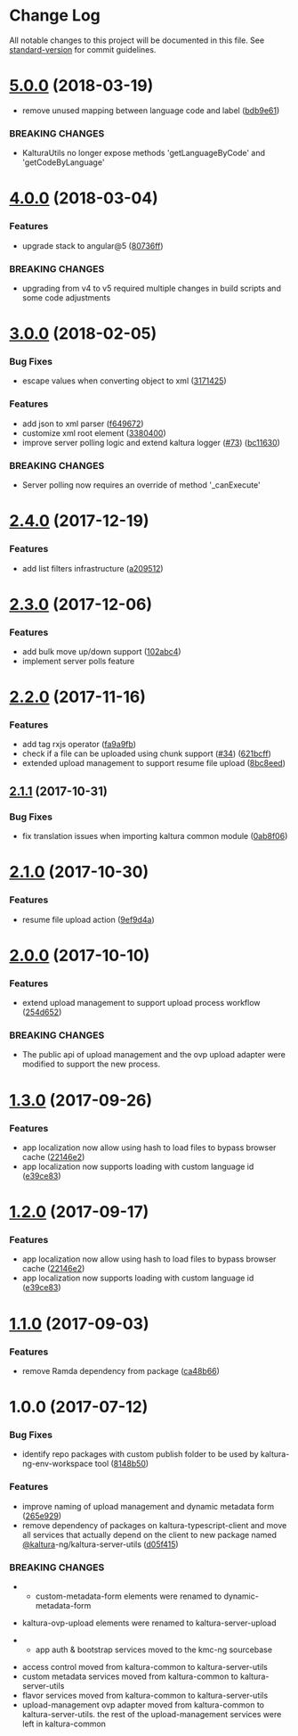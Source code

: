 # Change Log

All notable changes to this project will be documented in this file.
See [standard-version](https://github.com/conventional-changelog/standard-version) for commit guidelines.

<a name="5.0.0"></a>
# [5.0.0](https://github.com/kaltura/kaltura-ng/compare/@kaltura-ng/kaltura-common@4.0.0...@kaltura-ng/kaltura-common@5.0.0) (2018-03-19)


* remove unused mapping between language code and label ([bdb9e61](https://github.com/kaltura/kaltura-ng/commit/bdb9e61))


### BREAKING CHANGES

* KalturaUtils no longer expose methods 'getLanguageByCode' and 'getCodeByLanguage'




<a name="4.0.0"></a>
# [4.0.0](https://github.com/kaltura/kaltura-ng/compare/@kaltura-ng/kaltura-common@3.0.0...@kaltura-ng/kaltura-common@4.0.0) (2018-03-04)


### Features

* upgrade stack to angular@5 ([80736ff](https://github.com/kaltura/kaltura-ng/commit/80736ff))


### BREAKING CHANGES

* upgrading from v4 to v5 required multiple changes in build scripts and some code adjustments




<a name="3.0.0"></a>
# [3.0.0](https://github.com/kaltura/kaltura-ng/compare/@kaltura-ng/kaltura-common@2.4.0...@kaltura-ng/kaltura-common@3.0.0) (2018-02-05)


### Bug Fixes

* escape values when converting object to xml ([3171425](https://github.com/kaltura/kaltura-ng/commit/3171425))


### Features

* add json to xml parser ([f649672](https://github.com/kaltura/kaltura-ng/commit/f649672))
* customize xml root element ([3380400](https://github.com/kaltura/kaltura-ng/commit/3380400))
* improve server polling logic and extend kaltura logger ([#73](https://github.com/kaltura/kaltura-ng/issues/73)) ([bc11630](https://github.com/kaltura/kaltura-ng/commit/bc11630))


### BREAKING CHANGES

* Server polling now requires an override of method '_canExecute'




<a name="2.4.0"></a>
# [2.4.0](https://github.com/kaltura/kaltura-ng/compare/@kaltura-ng/kaltura-common@2.3.0...@kaltura-ng/kaltura-common@2.4.0) (2017-12-19)


### Features

* add list filters infrastructure ([a209512](https://github.com/kaltura/kaltura-ng/commit/a209512))




<a name="2.3.0"></a>
# [2.3.0](https://github.com/kaltura/kaltura-ng/compare/@kaltura-ng/kaltura-common@2.2.0...@kaltura-ng/kaltura-common@2.3.0) (2017-12-06)


### Features

* add bulk move up/down support ([102abc4](https://github.com/kaltura/kaltura-ng/commit/102abc4))
* implement server polls feature




<a name="2.2.0"></a>
# [2.2.0](https://github.com/kaltura/kaltura-ng/compare/@kaltura-ng/kaltura-common@2.1.1...@kaltura-ng/kaltura-common@2.2.0) (2017-11-16)


### Features

* add tag rxjs operator  ([fa9a9fb](https://github.com/kaltura/kaltura-ng/commit/fa9a9fb))
* check if a file can be uploaded using chunk support ([#34](https://github.com/kaltura/kaltura-ng/issues/34)) ([621bcff](https://github.com/kaltura/kaltura-ng/commit/621bcff))
* extended upload management to support resume file upload ([8bc8eed](https://github.com/kaltura/kaltura-ng/commit/8bc8eed))




<a name="2.1.1"></a>
## [2.1.1](https://github.com/kaltura/kaltura-ng/compare/@kaltura-ng/kaltura-common@2.1.0...@kaltura-ng/kaltura-common@2.1.1) (2017-10-31)


### Bug Fixes

* fix translation issues when importing kaltura common module ([0ab8f06](https://github.com/kaltura/kaltura-ng/commit/0ab8f06))




<a name="2.1.0"></a>
# [2.1.0](https://github.com/kaltura/kaltura-ng/compare/@kaltura-ng/kaltura-common@2.0.0...@kaltura-ng/kaltura-common@2.1.0) (2017-10-30)


### Features

* resume file upload action ([9ef9d4a](https://github.com/kaltura/kaltura-ng/commit/9ef9d4a))




<a name="2.0.0"></a>
# [2.0.0](https://github.com/kaltura/kaltura-ng/compare/@kaltura-ng/kaltura-common@1.3.0...@kaltura-ng/kaltura-common@2.0.0) (2017-10-10)


### Features

* extend upload management to support upload process workflow ([254d652](https://github.com/kaltura/kaltura-ng/commit/254d652))


### BREAKING CHANGES

* The public api of upload management and the ovp upload adapter were modified to support the new process.




<a name="1.3.0"></a>
# [1.3.0](https://github.com/kaltura/kaltura-ng/compare/@kaltura-ng/kaltura-common@1.1.0...@kaltura-ng/kaltura-common@1.3.0) (2017-09-26)


### Features

* app localization now allow using hash to load files to bypass browser cache ([22146e2](https://github.com/kaltura/kaltura-ng/commit/22146e2))
* app localization now supports loading with custom language id ([e39ce83](https://github.com/kaltura/kaltura-ng/commit/e39ce83))




<a name="1.2.0"></a>
# [1.2.0](https://github.com/kaltura/kaltura-ng/compare/@kaltura-ng/kaltura-common@1.1.0...@kaltura-ng/kaltura-common@1.2.0) (2017-09-17)


### Features

* app localization now allow using hash to load files to bypass browser cache ([22146e2](https://github.com/kaltura/kaltura-ng/commit/22146e2))
* app localization now supports loading with custom language id ([e39ce83](https://github.com/kaltura/kaltura-ng/commit/e39ce83))




<a name="1.1.0"></a>
# [1.1.0](https://github.com/kaltura/kaltura-ng/compare/@kaltura-ng/kaltura-common@1.0.0...@kaltura-ng/kaltura-common@1.1.0) (2017-09-03)


### Features

* remove Ramda dependency from package ([ca48b66](https://github.com/kaltura/kaltura-ng/commit/ca48b66))




<a name="1.0.0"></a>
# 1.0.0 (2017-07-12)


### Bug Fixes

* identify repo packages with  custom publish folder to be used by kaltura-ng-env-workspace tool ([8148b50](https://github.com/kaltura/kaltura-ng/commit/8148b50))


### Features

* improve naming of upload management and dynamic metadata form ([265e929](https://github.com/kaltura/kaltura-ng/commit/265e929))
* remove dependency of packages on kaltura-typescript-client and move all services that actually depend on the client to new package named [@kaltura](https://github.com/kaltura)-ng/kaltura-server-utils ([d05f415](https://github.com/kaltura/kaltura-ng/commit/d05f415))


### BREAKING CHANGES

* - custom-metadata-form elements were renamed to dynamic-metadata-form
- kaltura-ovp-upload elements were renamed to kaltura-server-upload
* - app auth & bootstrap services moved to the kmc-ng sourcebase
- access control moved from kaltura-common to kaltura-server-utils
- custom metadata services moved from kaltura-common to kaltura-server-utils
- flavor services moved from kaltura-common to kaltura-server-utils
- upload-management ovp adapter moved from kaltura-common to kaltura-server-utils. the rest of the upload-management services were left in kaltura-common
